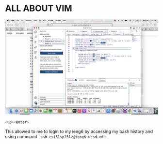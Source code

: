 # ALL ABOUT VIM
![](step4.png)
<br/>

```bash
<up><enter>
```
This allowed to me to login to my ieng6 by accessing my bash history and using command ``` ssh cs15lsp23lz@ieng6.ucsd.edu```
